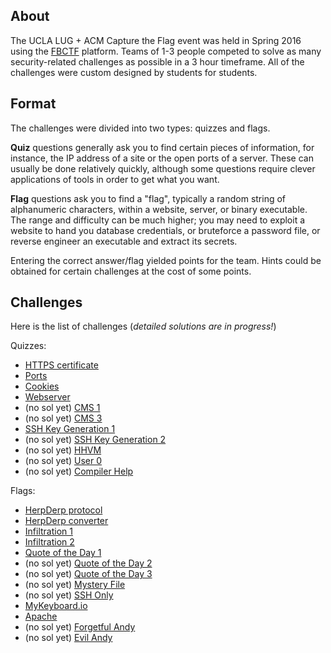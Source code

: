 ## About

The UCLA LUG + ACM Capture the Flag event was held in Spring 2016 using the
[FBCTF](https://github.com/facebook/fbctf) platform. Teams of 1-3 people
competed to solve as many security-related challenges as possible in a 3 hour
timeframe. All of the challenges were custom designed by students for students.

## Format

The challenges were divided into two types: quizzes and flags.

__Quiz__ questions generally ask you to find certain pieces of information, for
instance, the IP address of a site or the open ports of a server. These can
usually be done relatively quickly, although some questions require clever
applications of tools in order to get what you want.

__Flag__ questions ask you to find a "flag", typically a random string of
alphanumeric characters, within a website, server, or binary executable. The
range and difficulty can be much higher; you may need to exploit a website to
hand you database credentials, or bruteforce a password file, or reverse
engineer an executable and extract its secrets.

Entering the correct answer/flag yielded points for the team. Hints could be
obtained for certain challenges at the cost of some points.

## Challenges

Here is the list of challenges (_detailed solutions are in progress!_)

Quizzes:
* [HTTPS certificate](quizzes/https-certificate/)
* [Ports](quizzes/ports/)
* [Cookies](quizzes/cookies/)
* [Webserver](quizzes/webserver/)
* (no sol yet) [CMS 1](quizzes/cms-1/)
* (no sol yet) [CMS 3](quizzes/cms-3/)
* [SSH Key Generation 1](quizzes/ssh-key-generation-1/)
* (no sol yet) [SSH Key Generation 2](quizzes/ssh-key-generation-2/)
* (no sol yet) [HHVM](quizzes/hhvm/)
* (no sol yet) [User 0](quizzes/user-0/)
* (no sol yet) [Compiler Help](quizzes/compiler-help/)

Flags:
* [HerpDerp protocol](flags/herpderp-protocol/)
* [HerpDerp converter](flags/herpderp-converter/)
* [Infiltration 1](flags/infiltration-1/)
* [Infiltration 2](flags/infiltration-2/)
* [Quote of the Day 1](flags/quote-of-the-day-1/)
* (no sol yet) [Quote of the Day 2](flags/quote-of-the-day-2/)
* (no sol yet) [Quote of the Day 3](flags/quote-of-the-day-3/)
* (no sol yet) [Mystery File](flags/mystery-file/)
* (no sol yet) [SSH Only](flags/ssh-only/)
* [MyKeyboard.io](flags/mykeyboard-io/)
* [Apache](flags/apache/)
* (no sol yet) [Forgetful Andy](flags/forgetful-andy/)
* (no sol yet) [Evil Andy](flags/evil-andy/)
